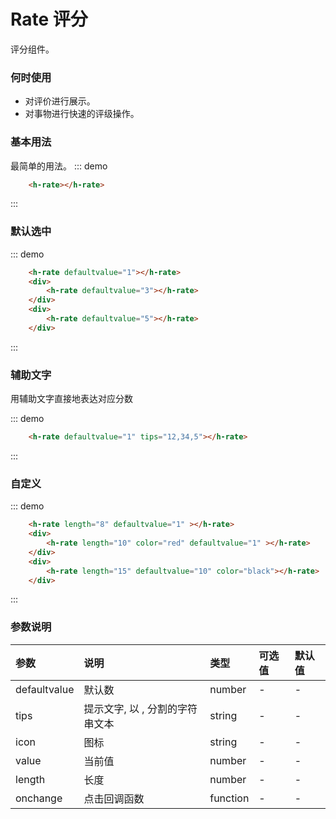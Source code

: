 # Rate 评分

评分组件。

### 何时使用
- 对评价进行展示。
- 对事物进行快速的评级操作。

### 基本用法

最简单的用法。
::: demo
```html
    <h-rate></h-rate>
```
:::

### 默认选中
::: demo
```html
    <h-rate defaultvalue="1"></h-rate>
    <div>
        <h-rate defaultvalue="3"></h-rate>
    </div>
    <div>
        <h-rate defaultvalue="5"></h-rate>
    </div>
```
:::

### 辅助文字

用辅助文字直接地表达对应分数

::: demo
```html
    <h-rate defaultvalue="1" tips="12,34,5"></h-rate>

```
:::

### 自定义
::: demo
```html
    <h-rate length="8" defaultvalue="1" ></h-rate>
    <div>
        <h-rate length="10" color="red" defaultvalue="1" ></h-rate>
    </div>
    <div>
        <h-rate length="15" defaultvalue="10" color="black"></h-rate>
    </div>
```
:::
### 参数说明

|参数|说明|类型|可选值|默认值
|:--|:--|:--|:-----|:---
|defaultvalue|默认数|number|-|-
|tips|提示文字, 以 , 分割的字符串文本 |string|-|-
|icon|图标|string|-|-
|value|当前值|number|-|-
|length|长度|number|-|-
|onchange|点击回调函数|function|-|-
